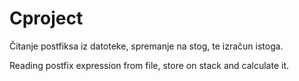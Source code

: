 # Cproject
Čitanje postfiksa iz datoteke, spremanje na stog, te izračun istoga.

Reading postfix expression from file, store on stack and calculate it.
